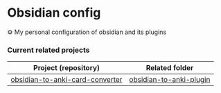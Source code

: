 # Obsidian config

⚙️ My personal configuration of obsidian and its plugins

### Current related projects

| Project (repository)                                                                            | Related folder                                                                                                              |
|-------------------------------------------------------------------------------------------------|-----------------------------------------------------------------------------------------------------------------------------|
| [obsidian-to-anki-card-converter](https://github.com/envico801/obsidian-to-anki-card-converter) | [obsidian-to-anki-plugin](https://github.com/envico801/obsidian-config/tree/main/.obsidian/plugins/obsidian-to-anki-plugin) |